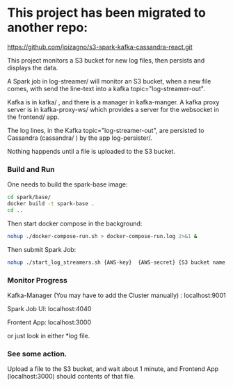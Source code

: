 # This project has been migrated to another repo:
https://github.com/jpizagno/s3-spark-kafka-cassandra-react.git

This project monitors a S3 bucket for new log files, then persists and displays the data.

A Spark job in log-streamer/ will monitor an S3 bucket, when a new file comes, with send the line-text into a kafka topic="log-streamer-out".  

Kafka is in kafka/ , and there is a manager in kafka-manger.  A kafka proxy server is in kafka-proxy-ws/ which provides a server for the websocket in the frontend/ app.  

The log lines, in the Kafka topic="log-streamer-out", are persisted to Cassandra (cassandra/ ) by the app log-persister/.

Nothing happends until a file is uploaded to the S3 bucket.  


### Build and Run
One needs to build the spark-base image:

```bash
cd spark/base/
docker build -t spark-base .
cd ..
```

Then start docker compose in the background:
```bash
nohup ./docker-compose-run.sh > docker-compose-run.log 2>&1 &
```

Then submit Spark Job:
```bash
nohup ./start_log_streamers.sh {AWS-key}  {AWS-secret} {S3 bucket name like: s3a://huginns-news-logs/} > start_log_streamers.log 2>&1 &
```

### Monitor Progress

Kafka-Manager  (You may have to add the Cluster manually) :
localhost:9001

Spark Job UI:
localhost:4040

Frontent App:
localhost:3000

or just look in either *log file.   

### See some action.
Upload a file to the S3 bucket, and wait about 1 minute, and Frontend App (localhost:3000) should contents of that file.